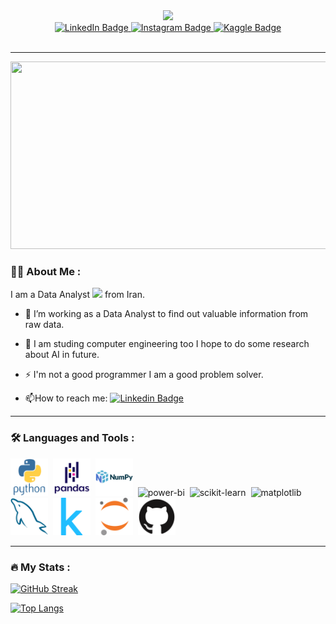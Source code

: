 <div id="header" align="center">
  <img src="https://media.giphy.com/media/v1.Y2lkPTc5MGI3NjExZjZzb2o3c200NzhyMGc3dXY5YnJldWViemhzODd6ODA3ZXF5b2l2MSZlcD12MV9pbnRlcm5hbF9naWZfYnlfaWQmY3Q9cw/Qo2dupDib32rkTY4hX/giphy.gif" width='450'/>
</div>
<div id="badges" align="center">
  <a href="https://www.linkedin.com/in/mostafamhmdi/">
    <img src="https://img.shields.io/badge/LinkedIn-blue?style=for-the-badge&logo=linkedin&logoColor=white" alt="LinkedIn Badge"/>
  </a>
  <a href="https://www.instagram.com/mostafa_mhammadi/">
    <img src="https://img.shields.io/badge/Instagram-red?style=for-the-badge&logo=Instagram&logoColor=white" alt="Instagram Badge"/>
  </a>
  <a href="https://www.kaggle.com/mostafamohammadi1">
    <img src="https://img.shields.io/badge/Kaggle-blue?style=for-the-badge&logo=kaggle&logoColor=white" alt="Kaggle Badge"/>
  </a>
</div>

<div id="counter" align="center">
  <img src="https://komarev.com/ghpvc/?username=mostafamhmdi&style=flat-square&color=blue" alt=""/>
</div>


---
<div align="center">
  <img src="https://media.giphy.com/media/v1.Y2lkPTc5MGI3NjExenpuNnI5eW8yb2M5YmM4aXMzN2lnZjJiNG9tanh1aTg3cTV2cGkydCZlcD12MV9pbnRlcm5hbF9naWZfYnlfaWQmY3Q9cw/x4unLoM3hApc2Cw5kO/giphy.gif" width="600" height="300"/>
</div>

### :man_technologist: About Me :
I am a Data Analyst <img src="https://media.giphy.com/media/WUlplcMpOCEmTGBtBW/giphy.gif" width="30"> from Iran.

- :telescope: I’m working as a Data Analyst to find out valuable information from raw data.

- :seedling: I am studing computer engineering too I hope to do some research about AI in future.

- :zap: I'm not a good programmer I am a good problem solver.

- :mailbox:How to reach me: [![Linkedin Badge](https://img.shields.io/badge/-Mostafa-blue?style=flat&logo=Linkedin&logoColor=white)](https://www.linkedin.com/in/mostafamhmdi/)

---

### :hammer_and_wrench: Languages and Tools :
<div>
  <img src="https://github.com/devicons/devicon/blob/master/icons/python/python-original-wordmark.svg" title="python" alt="python" width="60" height="60"/>&nbsp;
  <img src="https://github.com/devicons/devicon/blob/master/icons/pandas/pandas-original-wordmark.svg" title="pandas" alt="pandas" width="60" height="60"/>&nbsp;
  <img src="https://github.com/devicons/devicon/blob/master/icons/numpy/numpy-original-wordmark.svg" title="numpy" alt="numpy" width="60" height="60"/>&nbsp;
  <img src="https://seekvectorlogo.com/wp-content/uploads/2022/02/power-bi-vector-logo-2022-small.png" title="power-bi" alt="power-bi" width="80" height="60"/>&nbsp;
  <img src="https://seeklogo.com/images/S/scikit-learn-logo-8766D07E2E-seeklogo.com.png" title="scikit-learn" alt="scikit-learn" width="80" height="60"/>&nbsp;
  <img src="https://seeklogo.com/images/M/matplotlib-logo-7676870AC0-seeklogo.com.png" title="matplotlib" alt="matplotlib" width="60" height="60"/>&nbsp;
  <img src="https://github.com/devicons/devicon/blob/master/icons/mysql/mysql-original.svg" title="mysql" alt="mysql" width="60" height="60"/>&nbsp;
  <img src="https://github.com/devicons/devicon/blob/master/icons/kaggle/kaggle-original.svg" title="kaggle" alt="kaggle" width="60" height="60"/>&nbsp;
  <img src="https://github.com/devicons/devicon/blob/master/icons/jupyter/jupyter-original.svg" title="jupyter" alt="jupyter" width="60" height="60"/>&nbsp;
  <img src="https://github.com/devicons/devicon/blob/master/icons/github/github-original.svg" title="github" alt="github" width="60" height="60"/>&nbsp;
</div>

---

### :fire: My Stats :

[![GitHub Streak](http://github-readme-streak-stats.herokuapp.com?user=mostafamhmdi&theme=dark&hide_border=true&date_format=%5BY.%5Dn.j)](https://git.io/streak-stats)

[![Top Langs](https://github-readme-stats.vercel.app/api/top-langs/?username=mostafamhmdi&layout=compact&theme=vision-friendly-dark)](https://github.com/anuraghazra/github-readme-stats)
